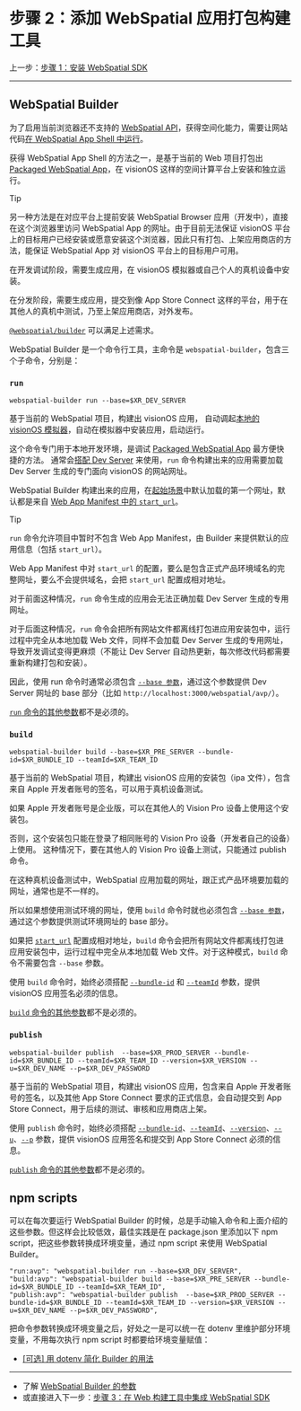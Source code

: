
# 步骤 2：添加 WebSpatial 应用打包构建工具

上一步：[步骤 1：安装 WebSpatial SDK](step-1-install-the-webspatial-sdk.md)

---

## WebSpatial Builder

为了启用当前浏览器还不支持的 [WebSpatial API]()，获得空间化能力，需要让网站代码[在 WebSpatial App Shell 中运行]()。

获得 WebSpatial App Shell 的方法之一，是基于当前的 Web 项目打包出 [Packaged WebSpatial App]()，在 visionOS 这样的空间计算平台上安装和独立运行。

> [!TIP]
> 另一种方法是在对应平台上提前安装 WebSpatial Browser 应用（开发中），直接在这个浏览器里访问 WebSpatial App 的网址。由于目前无法保证 visionOS 平台上的目标用户已经安装或愿意安装这个浏览器，因此只有打包、上架应用商店的方法，能保证 WebSpatial App 对 visionOS 平台上的目标用户可用。

在开发调试阶段，需要生成应用，在  visionOS 模拟器或自己个人的真机设备中安装。

在分发阶段，需要生成应用，提交到像 App Store Connect 这样的平台，用于在其他人的真机中测试，乃至上架应用商店，对外发布。

[`@webspatial/builder`]() 可以满足上述需求。

WebSpatial Builder 是一个命令行工具，主命令是 `webspatial-builder`，包含三个子命令，分别是：

### `run`

```shell
webspatial-builder run --base=$XR_DEV_SERVER
```

基于当前的 WebSpatial 项目，构建出 visionOS 应用， 自动调起[本地的 visionOS 模拟器]()，自动在模拟器中安装应用，启动运行。

这个命令专门用于本地开发环境，是调试 [Packaged WebSpatial App]() 最方便快捷的方法。
通常会[搭配 Dev Server]() 来使用，`run` 命令构建出来的应用需要加载 Dev Server 生成的专门面向 visionOS 的网站网址。

WebSpatial Builder 构建出来的应用，在[起始场景]()中默认加载的第一个网址，默认都是来自 [Web App Manifest 中的 `start_url`]()。

> [!TIP]
> `run` 命令允许项目中暂时不包含 Web App Manifest，由 Builder 来提供默认的应用信息（包括 `start_url`）。

Web App Manifest 中对 `start_url` 的配置，要么是包含正式产品环境域名的完整网址，要么不会提供域名，会把 `start_url` 配置成相对地址。

对于前面这种情况，`run` 命令生成的应用会无法正确加载 Dev Server 生成的专用网址。

对于后面这种情况，`run` 命令会把所有网站文件都离线打包进应用安装包中，运行过程中完全从本地加载 Web 文件，同样不会加载 Dev Server 生成的专用网址，导致开发调试变得更麻烦（不能让 Dev Server 自动热更新，每次修改代码都需要重新构建打包和安装）。

因此，使用 run 命令时通常必须包含 [`--base 参数`]()，通过这个参数提供 Dev Server 网址的 base 部分（比如 `http://localhost:3000/webspatial/avp/`）。

[`run` 命令的其他参数]()都不是必须的。

### `build`

```shell
webspatial-builder build --base=$XR_PRE_SERVER --bundle-id=$XR_BUNDLE_ID --teamId=$XR_TEAM_ID
```

基于当前的 WebSpatial 项目，构建出 visionOS 应用的安装包（ipa 文件），包含来自 Apple 开发者账号的签名，可以用于真机设备测试。

如果 Apple 开发者账号是企业版，可以在其他人的 Vision Pro 设备上使用这个安装包。

否则，这个安装包只能在登录了相同账号的 Vision Pro 设备（开发者自己的设备）上使用。
这种情况下，要在其他人的 Vision Pro 设备上测试，只能通过 publish 命令。

在这种真机设备测试中，WebSpatial 应用加载的网址，跟正式产品环境要加载的网址，通常也是不一样的。

所以如果想使用测试环境的网址，使用 `build` 命令时就也必须包含 [`--base 参数`]()，通过这个参数提供测试环境网址的 base 部分。

如果把 [`start_url`]() 配置成相对地址，`build` 命令会把所有网站文件都离线打包进应用安装包中，运行过程中完全从本地加载 Web 文件。对于这种模式，`build` 命令不需要包含 `--base` 参数。

使用 `build` 命令时，始终必须搭配 [`--bundle-id`]() 和 [`--teamId`]() 参数，提供 visionOS 应用签名必须的信息。

[`build` 命令的其他参数]()都不是必须的。

### `publish`

```shell
webspatial-builder publish  --base=$XR_PROD_SERVER --bundle-id=$XR_BUNDLE_ID --teamId=$XR_TEAM_ID --version=$XR_VERSION --u=$XR_DEV_NAME --p=$XR_DEV_PASSWORD
```

基于当前的 WebSpatial 项目，构建出 visionOS 应用，包含来自 Apple 开发者账号的签名，以及其他 App Store Connect 要求的正式信息，会自动提交到  App Store Connect，用于后续的测试、审核和应用商店上架。

使用 `publish` 命令时，始终必须搭配 [`--bundle-id`]()、[`--teamId`]()、[`--version`]()、[`--u`]()、[`--p`]() 参数，提供 visionOS 应用签名和提交到 App Store Connect 必须的信息。

[`publish` 命令的其他参数]()都不是必须的。

## npm scripts

可以在每次要运行 WebSpatial Builder 的时候，总是手动输入命令和上面介绍的这些参数。但这样会比较低效，最佳实践是在 package.json 里添加以下 npm script，把这些参数转换成环境变量，通过 npm script 来使用 WebSpatial Builder。

```json5
"run:avp": "webspatial-builder run --base=$XR_DEV_SERVER",
"build:avp": "webspatial-builder build --base=$XR_PRE_SERVER --bundle-id=$XR_BUNDLE_ID --teamId=$XR_TEAM_ID",
"publish:avp": "webspatial-builder publish  --base=$XR_PROD_SERVER --bundle-id=$XR_BUNDLE_ID --teamId=$XR_TEAM_ID --version=$XR_VERSION --u=$XR_DEV_NAME --p=$XR_DEV_PASSWORD",
```

把命令参数转换成环境变量之后，好处之一是可以统一在 dotenv 里维护部分环境变量，不用每次执行 npm script 时都要给环境变量赋值：

- [[可选] 用 dotenv 简化 Builder 的用法](optional-simplify-webspatial-builder-using-dotenv.md)


---

- 了解 [WebSpatial Builder 的参数](parameters-of-the-webspatial-builder.md)
- 或直接进入下一步：[步骤 3：在 Web 构建工具中集成 WebSpatial SDK](step-3-integrate-webspatial-sdk-into-web-build-tools.md)
